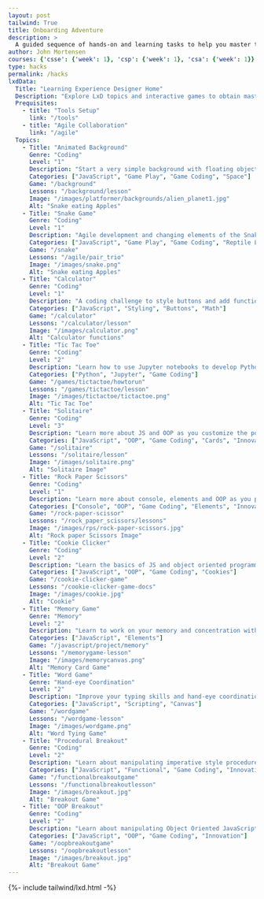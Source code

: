 ```yaml
---
layout: post
tailwind: True
title: Onboarding Adventure
description: >
  A guided sequence of hands-on and learning tasks to help you master the frameworks that power our course.
author: John Mortensen
courses: {'csse': {'week': 1}, 'csp': {'week': 1}, 'csa': {'week': 1}}
type: hacks
permalink: /hacks
lxdData:
  Title: "Learning Experience Designer Home"
  Description: "Explore LxD topics and interactive games to obtain mastery in key oboarding topics... collaboration, design thinking, coding skills, etc."
  Prequisites:
    - title: "Tools Setup"
      link: "/tools"
    - title: "Agile Collaboration"
      link: "/agile"
  Topics:
    - Title: "Animated Background"
      Genre: "Coding"
      Level: "1"
      Description: "Start a very simple background with floating object.  Then think about possibilities."
      Categories: ["JavaScript", "Game Play", "Game Coding", "Space"]
      Game: "/background"
      Lessons: "/background/lesson"
      Image: "/images/platformer/backgrounds/alien_planet1.jpg"
      Alt: "Snake eating Apples"
    - Title: "Snake Game"
      Genre: "Coding"
      Level: "1"
      Description: "Agile development and changing elements of the Snake game."
      Categories: ["JavaScript", "Game Play", "Game Coding", "Reptile Life"]
      Game: "/snake"
      Lessons: "/agile/pair_trio"
      Image: "/images/snake.png"
      Alt: "Snake eating Apples"
    - Title: "Calculator"
      Genre: "Coding"
      Level: "1"
      Description: "A coding challenge to style buttons and add functions to a Calculator."
      Categories: ["JavaScript", "Styling", "Buttons", "Math"]
      Game: "/calculator"
      Lessons: "/calculator/lesson"
      Image: "/images/calculator.png"
      Alt: "Calculator functions"
    - Title: "Tic Tac Toe"
      Genre: "Coding"
      Level: "2"
      Description: "Learn how to use Jupyter notebooks to develop Python projects. "
      Categories: ["Python", "Jupyter", "Game Coding"]
      Game: "/games/tictactoe/howtorun"
      Lessons: "/games/tictactoe/lesson"
      Image: "/images/tictactoe/tictactoe.png"
      Alt: "Tic Tac Toe"
    - Title: "Solitaire"
      Genre: "Coding"
      Level: "3"
      Description: "Learn more about JS and OOP as you customize the popular card game solitaire."
      Categories: ["JavaScript", "OOP", "Game Coding", "Cards", "Innovation"]
      Game: "/solitaire"
      Lessons: "/solitaire/lesson"
      Image: "/images/solitaire.png"
      Alt: "Solitaire Image"
    - Title: "Rock Paper Scissors"
      Genre: "Coding"
      Level: "1"
      Description: "Learn more about console, elements and OOP as you play with Rock Paper Scissors."
      Categories: ["Console", "OOP", "Game Coding", "Elements", "Innovation"]
      Game: "/rock-paper-scissor"
      Lessons: "/rock_paper_scissors/lessons"
      Image: "/images/rps/rock-paper-scissors.jpg"
      Alt: "Rock paper Scissors Image"
    - Title: "Cookie Clicker"
      Genre: "Coding"
      Level: "2"
      Description: "Learn the basics of JS and object oriented programming as you dive deep into the world of game coding. "
      Categories: ["JavaScript", "OOP", "Game Coding", "Cookies"]
      Game: "/cookie-clicker-game"
      Lessons: "/cookie-clicker-game-docs"
      Image: "/images/cookie.jpg"
      Alt: "Cookie"
    - Title: "Memory Game"
      Genre: "Memory"
      Level: "2"
      Description: "Learn to work on your memory and concentration with this fun card matching game."
      Categories: ["JavaScript", "Elements"]
      Game: "/javascript/project/memory"
      Lessons: "/memorygame-lesson"
      Image: "/images/memorycanvas.png"
      Alt: "Memory Card Game"
    - Title: "Word Game"
      Genre: "Hand-eye Coordination"
      Level: "2"
      Description: "Improve your typing skills and hand-eye coordination with this engaging word game."
      Categories: ["JavaScript", "Scripting", "Canvas"]
      Game: "/wordgame"
      Lessons: "/wordgame-lesson"
      Image: "/images/wordgame.png"
      Alt: "Word Tying Game"
    - Title: "Procedural Breakout"
      Genre: "Coding"
      Level: "2"
      Description: "Learn about manipulating imperative style procedures JavaScript by playing breakout."
      Categories: ["JavaScript", "Functional", "Game Coding", "Innovation"]
      Game: "/functionalbreakoutgame"
      Lessons: "/functionalbreakoutlesson"
      Image: "/images/breakout.jpg"
      Alt: "Breakout Game"
    - Title: "OOP Breakout"
      Genre: "Coding"
      Level: "2"
      Description: "Learn about manipulating Object Oriented JavaScript by playing breakout."
      Categories: ["JavaScript", "OOP", "Game Coding", "Innovation"]
      Game: "/oopbreakoutgame"
      Lessons: "/oopbreakoutlesson"
      Image: "/images/breakout.jpg"
      Alt: "Breakout Game"
---
```

{%- include tailwind/lxd.html -%}
